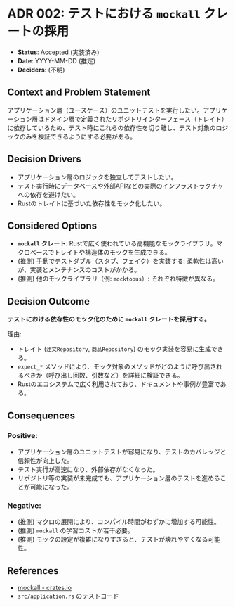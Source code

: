 # ADR 002: テストにおける `mockall` クレートの採用

*   **Status**: Accepted (実装済み)
*   **Date**: YYYY-MM-DD (推定)
*   **Deciders**: (不明)

## Context and Problem Statement

アプリケーション層（ユースケース）のユニットテストを実行したい。アプリケーション層はドメイン層で定義されたリポジトリインターフェース（トレイト）に依存しているため、テスト時にこれらの依存性を切り離し、テスト対象のロジックのみを検証できるようにする必要がある。

## Decision Drivers

*   アプリケーション層のロジックを独立してテストしたい。
*   テスト実行時にデータベースや外部APIなどの実際のインフラストラクチャへの依存を避けたい。
*   Rustのトレイトに基づいた依存性をモック化したい。

## Considered Options

*   **`mockall` クレート**: Rustで広く使われている高機能なモックライブラリ。マクロベースでトレイトや構造体のモックを生成できる。
*   (推測) 手動でテストダブル（スタブ、フェイク）を実装する: 柔軟性は高いが、実装とメンテナンスのコストがかかる。
*   (推測) 他のモックライブラリ（例: `mocktopus`）: それぞれ特徴が異なる。

## Decision Outcome

**テストにおける依存性のモック化のために `mockall` クレートを採用する。**

理由:
*   トレイト (`注文Repository`, `商品Repository`) のモック実装を容易に生成できる。
*   `expect_*` メソッドにより、モック対象のメソッドがどのように呼び出されるべきか（呼び出し回数、引数など）を詳細に検証できる。
*   Rustのエコシステムで広く利用されており、ドキュメントや事例が豊富である。

## Consequences

### Positive:
*   アプリケーション層のユニットテストが容易になり、テストのカバレッジと信頼性が向上した。
*   テスト実行が高速になり、外部依存がなくなった。
*   リポジトリ等の実装が未完成でも、アプリケーション層のテストを進めることが可能になった。

### Negative:
*   (推測) マクロの展開により、コンパイル時間がわずかに増加する可能性。
*   (推測) `mockall` の学習コストが若干必要。
*   (推測) モックの設定が複雑になりすぎると、テストが壊れやすくなる可能性。

## References

*   [mockall - crates.io](https://crates.io/crates/mockall)
*   `src/application.rs` のテストコード
